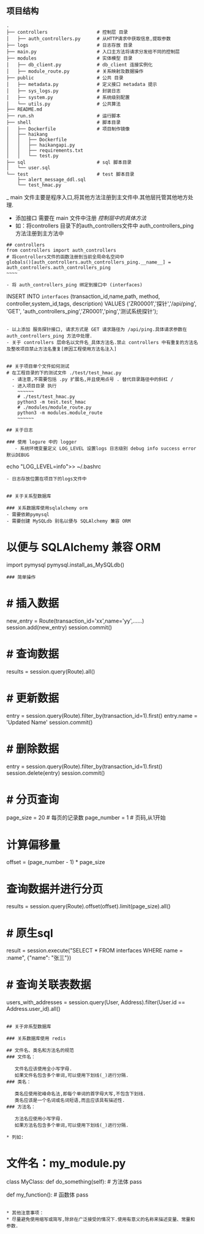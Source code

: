 



## 项目结构

~~~~~~
.
├── controllers                  # 控制层 目录
│   ├── auth_controllers.py      # 从HTTP请求中获取信息,提取参数
├── logs                         # 日志存放 目录
├── main.py                      # 入口主方法将请求分发给不同的控制层
├── modules                      # 实体模型 目录 
│   ├── db_client.py             # db_client 连接实例化
│   ├── module_route.py          # 关系映射及数据操作
├── public                       # 公共 目录
│   ├── metadata.py              # 定义接口 metadata 提示
│   ├── sys_logs.py              # 封装日志
│   ├── system.py                # 系统级别配置
│   └── utils.py                 # 公共算法
├── README.md
├── run.sh                       # 运行脚本
├── shell                        # 脚本目录
│   ├── Dockerfile               # 项目制作镜像
│   ├── haikang
│   │   ├── Dockerfile
│   │   ├── haikangapi.py
│   │   ├── requirements.txt
│   │   └── test.py
├── sql                          # sql 脚本目录
│   └── user.sql
└── test                         # test 脚本目录
    ├── alert_message_ddl.sql
    └── test_hmac.py
~~~~~~


_ main 文件主要是程序入口,将其他方法注册到主文件中.其他层托管其他地方处理.

- 添加接口 需要在 main 文件中注册 *控制层中的具体方法*
- 如：将controllers 目录下的auth_controllers文件中 auth_controllers_ping 方法注册到主方法中

~~~~~~
## controllers
from controllers import auth_controllers
# 将controllers文件的函数注册到当前全局命名空间中
globals()[auth_controllers.auth_controllers_ping.__name__] = auth_controllers.auth_controllers_ping
~~~~

- 将 auth_controllers_ping 绑定到接口中 (interfaces) 

~~~~~~
INSERT INTO `interfaces` (transaction_id,name,path, method, controller,system_id,tags, description)
VALUES ('ZR00001','探针','/api/ping', 'GET', 'auth_controllers_ping','ZR0001','ping','测试系统探针');
~~~~~~

- 以上添加 服务探针接口, 请求方式是 GET 请求路径为 /api/ping.具体请求参数在 auth_controllers_ping 方法中处理.
- 关于 controllers 层命名以文件名_具体方法名.禁止 controllers 中有重复的方法名及整改项目禁止方法名重复[原因工程使用方法名注入]


## 关于项目单个文件如何测试
# 在工程目录的下的测试文件 ./test/test_hmac.py
  - 请注意,不需要包括 .py 扩展名,并且使用点号 . 替代目录路径中的斜杠 /
  - 进入项目目录 执行
    ~~~~~~
    # ./test/test_hmac.py
    python3 -m test.test_hmac
    # ./modules/module_route.py
    python3 -m modules.module_route
    ~~~~~~

## 关于日志

### 使用 logure 中的 logger
   - 系统环境变量定义 LOG_LEVEL 设置logs 日志级别 debug info success error 默认DEBUG
   ~~~~~~
   echo "LOG_LEVEL=info">> ~/.bashrc
   ~~~~~~
   - 日志存放位置在项目下的logs文件中


## 关于关系型数据库

### 关系数据库使用sqlalchemy orm 
   - 需要依赖pymysql
   - 需要创建 MySQLdb 别名以便与 SQLAlchemy 兼容 ORM
   ~~~~~~ 
   # 以便与 SQLAlchemy 兼容 ORM
   import pymysql
   pymysql.install_as_MySQLdb() 
   ~~~~~~ 
### 简单操作

~~~~~~
# # 插入数据
 new_entry = Route(transaction_id='xx',name='yy',……)
 session.add(new_entry)
 session.commit()
# # 查询数据
 results = session.query(Route).all()
# # 更新数据
 entry = session.query(Route).filter_by(transaction_id=1).first()
 entry.name = 'Updated Name'
 session.commit()
# # 删除数据
 entry = session.query(Route).filter_by(transaction_id=1).first()
 session.delete(entry)
 session.commit()
# # 分页查询
page_size = 20  # 每页的记录数
page_number = 1  # 页码,从1开始
# 计算偏移量
offset = (page_number - 1) * page_size
# 查询数据并进行分页
results = session.query(Route).offset(offset).limit(page_size).all()
# # 原生sql
 result = session.execute("SELECT * FROM interfaces WHERE name = :name", {"name": "张三"})
# # 查询关联表数据
 users_with_addresses = session.query(User, Address).filter(User.id == Address.user_id).all()
~~~~~~

## 关于非系型数据库

### 关系数据库使用 redis

## 文件名、类名和方法名的规范
### 文件名：

   文件名应该使用全小写字母.
   如果文件名包含多个单词,可以使用下划线(_)进行分隔.
### 类名：

   类名应使用驼峰命名法,即每个单词的首字母大写,不包含下划线.
   类名应该是一个名词或名词短语,而且应该具有描述性.
### 方法名：

   方法名应使用小写字母.
   如果方法名包含多个单词,可以使用下划线(_)进行分隔.

* 列如:

~~~~~~
# 文件名：my_module.py
class MyClass:
    def do_something(self):
        # 方法体
        pass

def my_function():
    # 函数体
    pass

~~~~~~

* 其他注意事项：
* 尽量避免使用缩写或简写,除非在广泛接受的情况下.使用有意义的名称来描述变量、常量和参数.
